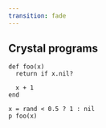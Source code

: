```yaml
---
transition: fade
---
```

## Crystal programs

```playground
def foo(x)
  return if x.nil?

  x + 1
end

x = rand < 0.5 ? 1 : nil
p foo(x)
```
